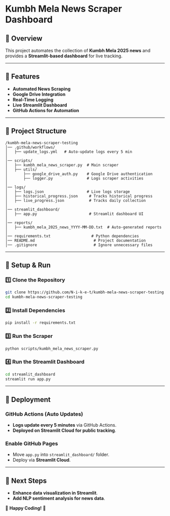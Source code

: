 # Kumbh Mela News Scraper Dashboard

## 🚀 Overview
This project automates the collection of **Kumbh Mela 2025 news** and provides a **Streamlit-based dashboard** for live tracking.

---

## 📌 Features
- **Automated News Scraping**
- **Google Drive Integration**
- **Real-Time Logging**
- **Live Streamlit Dashboard**
- **GitHub Actions for Automation**

---

## 📂 Project Structure
```
/kumbh-mela-news-scraper-testing
│── .github/workflows/
│   ├── update_logs.yml   # Auto-update logs every 5 min
│
│── scripts/
│   ├── kumbh_mela_news_scraper.py  # Main scraper
│   ├── utils/
│       ├── google_drive_auth.py    # Google Drive authentication
│       ├── logger.py               # Logs scraper activities
│
│── logs/
│   ├── logs.json                   # Live logs storage
│   ├── historical_progress.json     # Tracks historical progress
│   ├── live_progress.json           # Tracks daily collection
│
│── streamlit_dashboard/
│   ├── app.py                       # Streamlit dashboard UI
│
│── reports/
│   ├── kumbh_mela_2025_news_YYYY-MM-DD.txt  # Auto-generated reports
│
│── requirements.txt                  # Python dependencies
│── README.md                          # Project documentation
│── .gitignore                         # Ignore unnecessary files
```

---

## 🚀 Setup & Run
### **1️⃣ Clone the Repository**
```sh
git clone https://github.com/N-i-k-e-t/kumbh-mela-news-scraper-testing.git
cd kumbh-mela-news-scraper-testing
```

### **2️⃣ Install Dependencies**
```sh
pip install -r requirements.txt
```

### **3️⃣ Run the Scraper**
```sh
python scripts/kumbh_mela_news_scraper.py
```

### **4️⃣ Run the Streamlit Dashboard**
```sh
cd streamlit_dashboard
streamlit run app.py
```

---

## 📌 Deployment
### **GitHub Actions (Auto Updates)**
- **Logs update every 5 minutes** via GitHub Actions.
- **Deployed on Streamlit Cloud for public tracking**.

### **Enable GitHub Pages**
- Move `app.py` into `streamlit_dashboard/` folder.
- Deploy via **Streamlit Cloud**.

---

## 🚀 Next Steps
- **Enhance data visualization in Streamlit**.
- **Add NLP sentiment analysis for news data**.

🚀 **Happy Coding!** 🎯
